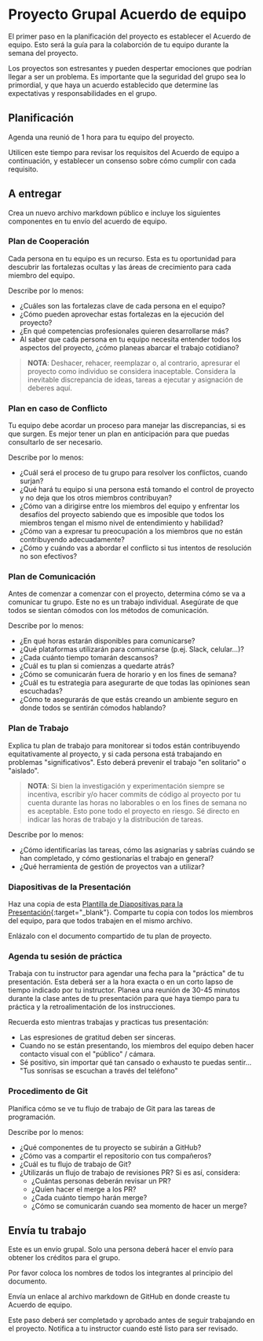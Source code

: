 ﻿# Proyecto Grupal Acuerdo de equipo

El primer paso en la planificación del proyecto es establecer el Acuerdo de equipo. Esto será la guía para la colaborción de tu equipo durante la semana del proyecto.

Los proyectos son estresantes y pueden despertar emociones que podrían llegar a ser un problema. Es importante que la seguridad del grupo sea lo primordial, y que haya un acuerdo establecido que determine las expectativas y responsabilidades en el grupo.

## Planificación

Agenda una reunió de 1 hora para tu equipo del proyecto.

Utilicen este tiempo para revisar los requisitos del Acuerdo de equipo a continuación, y establecer un consenso sobre cómo cumplir con cada requisito.

## A entregar

Crea un nuevo archivo markdown público e incluye los siguientes componentes en tu envío del acuerdo de equipo.

### Plan de Cooperación

Cada persona en tu equipo es un recurso. Esta es tu oportunidad para descubrir las fortalezas ocultas y las áreas de crecimiento para cada miembro del equipo.

Describe por lo menos:

- ¿Cuáles son las fortalezas clave de cada persona en el equipo?
- ¿Cómo pueden aprovechar estas fortalezas en la ejecución del proyecto?
- ¿En qué competencias profesionales quieren desarrollarse más? 
- Al saber que cada persona en tu equipo necesita entender todos los aspectos del proyecto, ¿cómo planeas abarcar el trabajo cotidiano?

> **NOTA**: Deshacer, rehacer, reemplazar o, al contrario, apresurar el proyecto como individuo se considera inaceptable.  Considera la inevitable discrepancia de ideas, tareas a ejecutar y asignación de deberes aquí.

### Plan en caso de Conflicto

Tu equipo debe acordar un proceso para manejar las discrepancias, si es que surgen. Es mejor tener un plan en anticipación para que puedas consultarlo de ser necesario.

Describe por lo menos:

- ¿Cuál será el proceso de tu grupo para resolver los conflictos, cuando surjan?
- ¿Qué hará tu equipo si una persona está tomando el control de proyecto y no deja que los otros miembros contribuyan?
- ¿Cómo van a dirigirse entre los miembros del equipo y enfrentar los desafíos del proyecto sabiendo que es imposible que todos los miembros tengan el mismo nivel de entendimiento y habilidad?
- ¿Cómo van a expresar tu preocupación a los miembros que no están contribuyendo adecuadamente?
- ¿Cómo y cuándo vas a abordar el conflicto si tus intentos de resolución no son efectivos?

### Plan de Comunicación

Antes de comenzar a comenzar con el proyecto, determina cómo se va a comunicar tu grupo. Este no es un trabajo individual. Asegúrate de que todos se sientan cómodos con los métodos de comunicación.

Describe por lo menos:

- ¿En qué horas estarán disponibles para comunicarse?
- ¿Qué plataformas utilizarán para comunicarse (p.ej. Slack, celular...)?
- ¿Cada cuánto tiempo tomarán descansos?
- ¿Cuál es tu plan si comienzas a quedarte atrás?
- ¿Cómo se comunicarán fuera de horario y en los fines de semana?
- ¿Cuál es tu estrategia para asegurarte de que todas las opiniones sean escuchadas?
- ¿Cómo te asegurarás de que estás creando un ambiente seguro en donde todos se sentirán cómodos hablando?

### Plan de Trabajo

Explica tu plan de trabajo para monitorear si todos están contribuyendo equitativamente al proyecto, y si cada persona está trabajando en problemas "significativos". Esto deberá prevenir el trabajo "en solitario" o "aislado".

> **NOTA**: Si bien la investigación y experimentación siempre se incentiva, escribir y/o hacer commits de código al proyecto por tu cuenta durante las horas no laborables o en los fines de semana no es aceptable. Esto pone todo el proyecto en riesgo. Sé directo en indicar las horas de trabajo y la distribución de tareas.

Describe por lo menos:

- ¿Cómo identificarías las tareas, cómo las asignarías y sabrías cuándo se han completado, y cómo gestionarías el trabajo en general?
- ¿Qué herramienta de gestión de proyectos van a utilizar?

### Diapositivas de la Presentación

Haz una copia de esta [Plantilla de Diapositivas para la Presentación](https://docs.google.com/presentation/d/1NeXKKEpjK2DDme8EwlZBsJndUqIgGYzWrY6FAYtNTf0/edit#slide=id.g2accd1c413_3_31){:target="_blank"}. Comparte tu copia con todos los miembros del equipo, para que todos trabajen en el mismo archivo.

Enlázalo con el documento compartido de tu plan de proyecto.

### Agenda tu sesión de práctica

Trabaja con tu instructor para agendar una fecha para la "práctica" de tu presentación. Esta deberá ser a la hora exacta o en un corto lapso de tiempo indicado por tu instructor. Planea una reunión de 30-45 minutos durante la clase antes de tu presentación para que haya tiempo para tu práctica y la retroalimentación de los instrucciones.

Recuerda esto mientras trabajas y practicas tus presentación:

- Las espresiones de gratitud deben ser sinceras.
- Cuando no se están presentando, los miembros del equipo deben hacer contacto visual con el "público" / cámara.
- Sé positivo, sin importar qué tan cansado o exhausto te puedas sentir... "Tus sonrisas se escuchan a través del teléfono"

### Procedimento de Git

Planifica cómo se ve tu flujo de trabajo de Git para las tareas de programación.

Describe por lo menos:

- ¿Qué componentes de tu proyecto se subirán a GitHub?
- ¿Cómo vas a compartir el repositorio con tus compañeros?
- ¿Cuál es tu flujo de trabajo de Git?
- ¿Utilizarás un flujo de trabajo de revisiones PR? Si es así, considera:
  - ¿Cuántas personas deberán revisar un PR?
  - ¿Quíen hacer el merge a los PR?
  - ¿Cada cuánto tiempo harán merge?
  - ¿Cómo se comunicarán cuando sea momento de hacer un merge?

## Envía tu trabajo

Este es un envío grupal. Solo una persona deberá hacer el envío para obtener los créditos para el grupo.

Por favor coloca los nombres de todos los integrantes al principio del documento.

Envía un enlace al archivo markdown de GitHub en donde creaste tu Acuerdo de equipo.

Este paso deberá ser completado y aprobado antes de seguir trabajando en el proyecto. Notifica a tu instructor cuando esté listo para ser revisado.
